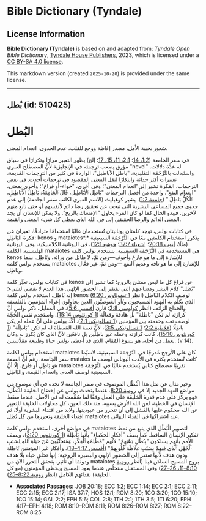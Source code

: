 # Bible Dictionary (Tyndale)

## License Information

**Bible Dictionary (Tyndale)** is based on and adapted from: _Tyndale Open Bible Dictionary_, [Tyndale House Publishers](https://tyndaleopenresources.com/), 2023, which is licensed under a [CC BY-SA 4.0 license](https://creativecommons.org/licenses/by-sa/4.0/legalcode.en).

This markdown version (created `2025-10-20`) is provided under the same license.



--------------------------------

## بُطل (id: 510425)

**البُطل**
==========

شعور بخيبة الأمل، مصدر إغاظة ووجع للقلب، عدم الجدوى، انعدام المعنى.

في سفر الجامعة ([1:2، 14](https://ref.ly/Eccl1:2,Eccl1:14)؛ [2:1، 11، 15، 17](https://ref.ly/Eccl2:1,Eccl2:11,Eccl2:15,Eccl2:17)؛ إلخ) يظهر التعبير مرارًا وتكرارًا في سياق مؤرق يصعب ترجمته في الإنجليزية لأنَّ المصطلح العبري "hevel" له عدَّة دلالات. واستُبدلت بالتَّرْجَمَة التقليدية، "باطل الأباطيل"، الواردة في كثير من الترجمات القديمة، تعبيرات أكثر حداثة وابتكارًا لنقل المعنى المقصود في ترجمات أحدث. في بعض الترجمات، الفكرة تشير إلى"انعدام المعنى"؛ وفي أخرى، "خواء\-أو فراغ"؛ وأخرى بمعنى، "انعدام النفع". واحدة من أفضل الترجمات "بَاطِل ٱلْأَبَاطِيل، قَالَ ٱلْجَامِعَةُ: بَاطِلُ ٱلْأَبَاطِيلِ، ٱلْكُلُّ بَاطِلٌ." ([جامعة 1:2](https://ref.ly/Eccl1:2)). يشير كوهيليث (الاسم العبري لكاتب سفر الجامعة) إلى عدم جدوى جميع المساعي البشرية التي تبحث عن تحقيق رضا دائم لأنفسهم أو حتى نابع منهم لآخرين. فيبدو الحال كما لو كان المرء يحاول "الإمساك بالريح". ولا يمكن للإنسان أن يجد المعنى الدائم والرضا الحقيقي إلى في الله الذي يعطي كل شيء المعنى والقيمة.

في كتابات بولس، توجد كلمتان يونانيتان تُستخدمان غالبًا استخدامًا مترادفًا، تعبران عن فكرة البَاطِل: kenos و mataiotes*.* يتكرر استخدام الكلمتين معًا في التَّرْجَمَة السبعينية (مثلًا، [أيوب 20:18](https://ref.ly/Job20:18)؛ [إشعياء 37:7](https://ref.ly/Isa37:7)؛ [هوشع 12:1](https://ref.ly/Hos12:1))، في اليونانية الكلاسيكية، وفي اليونانية الهلنستية. الكلمة mataiotes هي المستخدمة في التَّرْجَمَة السبعينية. يستخدم بولس كلمة kenos للإشارة إلى ما هو فارغ وأجوف—ومن ثمّ، لا طائل من ورائه، وبَاطِل. بينما يستخدم بولس كلمة mataiotes للإشارة إلى ما هو تافه وعديم النفع —ومن ثمّ، غير فعَّال وبَاطِل.

في كتابات بولس، تعبِّر كلمة kenos عن فراغ كل ما ليس ممتلئ بالروح؛ كما تشير إلى "بُطل" كلام البشر ومساعيهم التي تفتقر إلى الحضور الإلهي. هذا العدم لا يفضي لشيء؛ إنه بَاطِل. استخدم بولس كلمة kenos لوصف الكلام البَاطِل (انظر [1 تيموثاوس 6:20](https://ref.ly/1Tim6:20)) الذي تكلَّم به اليهود المسيحيون و/أو الغنوصيُّون الذين يحاولون إغراء المؤمنين بالفلسفة والخداع الزائف (انظر [كولوسي 2:8](https://ref.ly/Col2:8)؛ قارن [أفسس 5:6](https://ref.ly/Eph5:6)). في المقابل، ذكر بولس أنَّ كرازته لم تكن "بَاطلة" بل هادفة وفعالّة ([1 كورنثوس 15:14](https://ref.ly/1Cor15:14)). واستخدم نفس الحُجَّة لوصف تعبه وخدمته بين المؤمنين ([1 تسالونيكي 2:1](https://ref.ly/1Thess2:1)). أكَّد بولس على أنَّ عمله لم يكن باطِلًا ([غلاطية 2:2](https://ref.ly/Gal2:2)؛ [1 تسالونيكي 3:5](https://ref.ly/1Thess3:5))، لأنَّ نعمة الله المُعطاة له لم تكن "بَاطِلَة" ([1 كورنثوس 15:10](https://ref.ly/1Cor15:10)). كانت كرازته وعمله غير باطِلَين بل نافعَين لأنَّ الذي كان يُكرز به وكان يعمل من أجله، هو يسوع المُقام، الذي قد أعطى بولس حياة وطبيعة مقدَّستين. (v [14](https://ref.ly/1Cor15:14)).

استخدام بولس لكلمة mataiotes كان على الأرجح مُدرجًا في التَّرْجَمَة السبعينية، لاسيّما سفر الجامعة. رغم أنَّ الصفة mataios كانت تُستخدم بكثرة في الأدب اليوناني لوصف ما هو بَاطِل أو فارغ، إلّا أنَّ mataiotes تقريبًا مصطلح كتابي يُستخدم غالبًا في التَّرْجَمَة السبعينية لوصف العدم، وانعدام القيمة، والبَاطِل.

وخير مثال عن مثل هذا الْبُطْل الموصوف في سفر الجامعة لا نجده في أي موضوع من مواضع العهد الجديد إلا في [رومية 8:20](https://ref.ly/Rom8:20). عندما يتحدث بولس عن إخضاع الخليقة للبُطْل، فهو يركز على عدم قدرة الخليقة على العمل وفقًا لما صُمِّمت له في الأصل. عندما سقط الإنسان في الخطية، لعن الله الأرض بسببه. منذ ذلك الحين، كل محاولات الخليقة للتعبير عن الله محكوم عليها بالفشل إلى أن تتحرر من عبوديتها. ولابد من افتداء البشرية أولًا، ثم افتداء الخليقة وتحررها من كل بُطل mataiotes عند اشتراكها في الفداء النهائي.

في مواضع أخرى، استخدم بولس كلمة mataiotes لتصوير الْبُطْلِ الذي ينبع من نمط تفكير الإنسان الساقط. كما يصف "أفكار الحكماء" بأنها بَاطِلة ([1 كورنثوس 3:20](https://ref.ly/1Cor3:20))، ويصف الأمم بأنهم يسلكون "بِبُطْلِ ذِهْنِهِمْ" لأنَّهم "مُظْلِمُو ٱلْفِكْرِ، وَمُتَجَنِّبُونَ عَنْ حَيَاةِ ٱللهِ لِسَبَبِ ٱلْجَهْلِ ٱلَّذِي فِيهِمْ بِسَبَبِ غِلَاظَةِ قُلُوبِهِمْ" ([أفسس 4:17–18](https://ref.ly/Eph4:17-Eph4:18)). وأفكار غير المؤمنين بَاطِلة ودون هدف لأنها تفتقر إلى الحضور الإلهي والبصيرة الروحية؛ إنها تخلق حياة بلا هدف ودونمَا أي تأثير. يتحقق التحرر الآن من mataiotes بروح المسيح الساكن فينا (انظر [رومية 8:10–11، 26–27](https://ref.ly/Rom8:10-Rom8:11,Rom8:26-Rom8:27)) وفي المستقبل سنخلُص عندما يعود المسيح ويحظى المؤمنون (مع كل الخليقة) بفدائهم الكامل (انظر [رومية 8:22–25](https://ref.ly/Rom8:22-Rom8:25)).

* **Associated Passages:** JOB 20:18; ECC 1:2; ECC 1:14; ECC 2:1; ECC 2:11; ECC 2:15; ECC 2:17; ISA 37:7; HOS 12:1; ROM 8:20; 1CO 3:20; 1CO 15:10; 1CO 15:14; GAL 2:2; EPH 5:6; COL 2:8; 1TH 2:1; 1TH 3:5; 1TI 6:20; EPH 4:17–EPH 4:18; ROM 8:10–ROM 8:11; ROM 8:26–ROM 8:27; ROM 8:22–ROM 8:25

